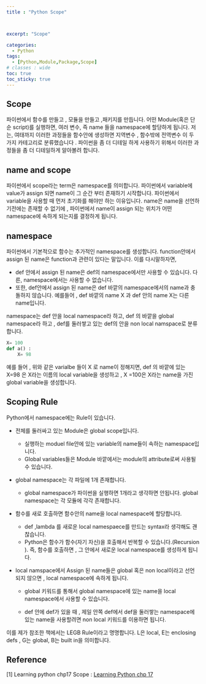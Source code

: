 ```yaml
---
title : "Python Scope"



excerpt: "Scope"

categories:
  - Python
tags:
  - [Python,Module,Package,Scope]
# classes : wide
toc: true
toc_sticky: true
---
```

## Scope

파이썬에서 함수를 만들고 , 모듈을 만들고 ,패키지를 만듭니다. 어떤 Module(혹은 단순 script)를 실행하면, 여러 변수, 즉 name 들을 namespace에 할당하게 됩니다. 저는, 여태까지 이러한 과정들을 함수안에 생성하면 지역변수 , 함수밖에 전역변수 이 두 가지 카테고리로 분류했습니다 . 파이썬을 좀 더 디테일 하게 사용하기 위해서 이러한 과정들을 좀 더 디테일하게 알아볼려 합니다.

## name and scope

파이썬에서 scope라는 term은 namespace를 의미합니다. 파이썬에서 variable에 value가 assign 되면 name이 그 순간 부터 존재하기 시작합니다.  파이썬에서 variable을 사용할 때 먼저 초기화를 해야만 하는 이유입니다. name은 name을 선언하기전에는 존재할 수 없기에 ,  파이썬에서 name이 assign 되는 위치가 어떤 namespace에 속하게 되는지를 결정하게 됩니다.

## namespace

파이썬에서 기본적으로 함수는 추가적인 namespace를 생성합니다. function안에서 assign 된 name은 function과 관련이 있다는 말입니다. 이를 다시말하자면,

- def 안에서 assign 된 name은 def의 namespace에서만 사용할 수 있습니다.  다른, namespace에서는 사용할 수 없습니다. 
- 또한, def안에서 assign 된 name은 def 바깥의 namespace에서의 name과 충돌하지 않습니다.  예를들어 , def 바깥의 name X 과 def 안의 name X는 다른 name입니다.

 namespace는 def 안을 local namespace라 하고,  def 의 바깥을 global namespace라 하고  , def를 둘러쌓고 있는 def의 안을 non local namspace로 분류합니다.



```python
X= 100
def a() :
	X= 98
```

예를 들어 , 위와 같은 varialbe 들이  X 로 name이 정해지면, def 의 바깥에 있는 X=98 은 X라는 이름의 local variable을 생성하고 , X =100은 X라는 name을 가진 global variable을 생성합니다. 



## Scoping Rule

Python에서 namespace에는 Rule이 있습니다.

- 전체를 둘러싸고 있는 Module은 global scope입니다.

  - 실행하는 moduel file안에 있는 variable의 name들이 속하는 namespace입니다.
  - Global variables들은 Module 바깥에서는 module의 attribute로써 사용될 수 있습니다.

- global namespace는 각 파일에 1개 존재합니다.

  - global namespace가 파이썬을 실행하면 1개라고 생각하면 안됩니다. global namespace는 각 모듈에 각각 존재합니다.

- 함수를 새로 호출하면 함수안의 name을 local namespace에 할당합니다.

  - def ,lambda 를 새로운 local namespaece를 만드는 syntax라 생각해도 괜찮습니다.
  - Python은 함수가 함수(자기 자신)을 호출해서 반복할 수 있습니다.(Recursion ). 즉, 함수를 호출하면 , 그 안에서 새로운 local namespace를 생성하게 됩니다.

- local namspace에서 Assign 된 name들은 global 혹은 non local이라고 선언되지 않으면  , local namespace에 속하게 됩니다.

  - global 키워드를 통해서 global namespace에 있는 name을 local namespace에서 사용할 수 있습니다.

  - def 안에 def가 있을 때 , 제일 안쪽 def에서 def을 둘러쌓는  namespace에 있는 name을 사용할려면 non local 키워드를 이용하면 됩니다.

이를 제가 참조한 책에서는 LEGB Rule이라고 명명합니다. L은 local, E는 enclosing defs , G는 global, B는 built in을 의미합니다.

## Reference

[1] Learning python chp17 Scope :  [Learning Python chp 17](https://www.google.co.kr/url?sa=t&amp;rct=j&amp;q=&amp;esrc=s&amp;source=web&amp;cd=&amp;cad=rja&amp;uact=8&amp;ved=2ahUKEwjZ7d_Fj471AhXLdXAKHYArDi8QFnoECAQQAQ&amp;url=https%3A%2F%2Fwww.amazon.com%2FLearning-Python-Powerful-Object-Oriented-Programming-ebook%2Fdp%2FB00DDZPC9S&amp;usg=AOvVaw3OQRO0BHmts707N8L_VY0O)

